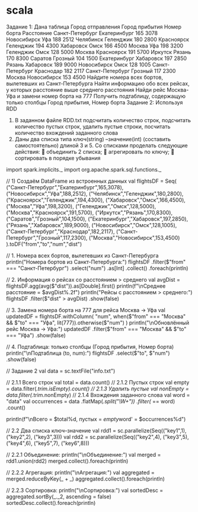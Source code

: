 # scala
Задание 1:
Дана таблица 
Город отправления Город прибытия Номер борта Расстояние
Санкт-Петербург Екатеринбург 165 3078
Новосибирск Уфа 188 2512
Челябинск Геленджик 180 2800
Красноярск Геленджик 194 4300
Хабаровск Омск 166 4500
Москва Уфа 198 3200
Геленджик Омск 128 5000
Москва Красноярск 191 5700
Иркутск Рязань 170 8300
Саратов Грозный 104 1500
Екатеринбург Хабаровск 197 2850
Рязань Хабаровск 189 9000
Новосибирск Омск 128 1005
Санкт-Петербург Краснодар 182 2117
Санкт-Петербург Грозный 117 2300
Москва Новосибирск 153 4500
 Найдите номера всех бортов, вылетевших из Санкт-Петербурга
 Найти информацию обо всех рейсах, у которых расстояние выше среднего расстояния
 Найди рейс Москва- Уфа и замени номер борта на 777
 Получить подтаблицу, содержащую только столбцы Город прибытия, Номер борта
Задание 2: Используя RDD
1. В заданном файле RDD.txt подсчитать количество строк, подсчитать количество 
пустых строк, удалить пустые строки, посчитать количество вхождений заданного 
слова
2. Даны два списка типа ключ(string) –значение(int) (составить самостоятельно) 
длиной 3 и 5. Со списками проделать следующие действия:
 объединить 2 списка;
 агрегировать по ключу;
 сортировать в порядке убывания


import spark.implicits._
import org.apache.spark.sql.functions._ 


// 1) Создаём DataFrame из встроенных данных
val flightsDF = Seq(
  ("Санкт-Петербург","Екатеринбург",165,3078),
  ("Новосибирск","Уфа",188,2512),
  ("Челябинск","Геленджик",180,2800),
  ("Красноярск","Геленджик",194,4300),
  ("Хабаровск","Омск",166,4500),
  ("Москва","Уфа",198,3200),
  ("Геленджик","Омск",128,5000),
  ("Москва","Красноярск",191,5700),
  ("Иркутск","Рязань",170,8300),
  ("Саратов","Грозный",104,1500),
  ("Екатеринбург","Хабаровск",197,2850),
  ("Рязань","Хабаровск",189,9000),
  ("Новосибирск","Омск",128,1005),
  ("Санкт-Петербург","Краснодар",182,2117),
  ("Санкт-Петербург","Грозный",117,2300),
  ("Москва","Новосибирск",153,4500)
).toDF("from","to","num","dist")

// 1. Номера всех бортов, вылетевших из Санкт-Петербурга
println("Номера бортов из Санкт-Петербурга:")
flightsDF
  .filter($"from" === "Санкт-Петербург")
  .select("num")
  .as[Int]
  .collect()
  .foreach(println)

// 2. Информация о рейсах со расстоянием > среднего
val avgDist = flightsDF.agg(avg($"dist")).as[Double].first()
println(f"\nСреднее расстояние = $avgDist%.2f")
println("Рейсы с расстоянием > среднего:")
flightsDF
  .filter($"dist" > avgDist)
  .show(false)

// 3. Замена номера борта на 777 для рейса Москва → Уфа
val updatedDF = flightsDF.withColumn(
  "num",
  when($"from" === "Москва" && $"to" === "Уфа", lit(777)).otherwise($"num")
)
println("\nОбновлённый рейс Москва → Уфа:")
updatedDF
  .filter($"from" === "Москва" && $"to" === "Уфа")
  .show(false)

// 4. Подтаблица: только столбцы (Город прибытия, Номер борта)
println("\nПодтаблица (to, num):")
flightsDF
  .select($"to", $"num")
  .show(false)



// Задание 2
val data = sc.textFile("info.txt")

// 2.1.1 Всего строк
val total = data.count()
// 2.1.2 Пустых строк
val empty = data.filter(_.trim.isEmpty).count()
// 2.1.3 Удалить пустые
val nonEmpty = data.filter(_.trim.nonEmpty)
// 2.1.4 Вхождения заданного слова
val word = "data"
val occurrences = data
  .flatMap(_.split("\\W+"))
  .filter(_ == word)
  .count()

println(f"\nВсего = $total%d, пустых = $empty%d, вхождений '$word' = $occurrences%d")

// 2.2 Два списка ключ–значение
val rdd1 = sc.parallelize(Seq(("key1",1), ("key2",2), ("key3",3)))
val rdd2 = sc.parallelize(Seq(("key2",4), ("key3",5), ("key4",6), ("key5",7), ("key6",8)))

// 2.2.1 Объединение:
println("\nОбъединение:")
val merged = rdd1.union(rdd2)
merged.collect().foreach(println)



// 2.2.2 Агрегация:
println("\nАгрегация:")
val aggregated = merged.reduceByKey(_ + _)
aggregated.collect().foreach(println)



// 2.2.3 Сортировка:
println("\nСортировка:")
val sortedDesc = aggregated.sortBy(_._2, ascending = false)
sortedDesc.collect().foreach(println)
